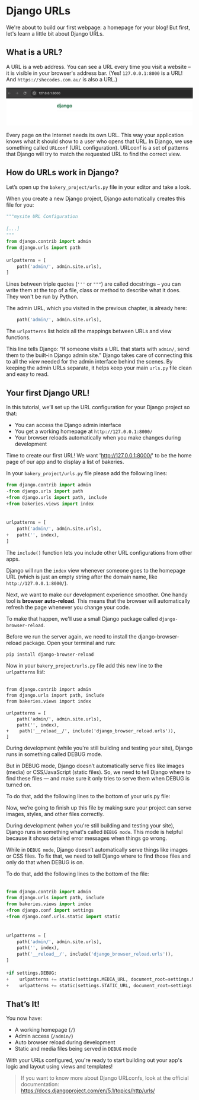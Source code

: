 # Django URLs

We're about to build our first webpage: a homepage for your blog! But first, let's learn a little bit about Django URLs.

## What is a URL?

A URL is a web address. You can see a URL every time you visit a website – it is visible in your browser's address bar. (Yes! `127.0.0.1:8000` is a URL! And `https://shecodes.com.au/` is also a URL.)

![URL](images/url.png)

Every page on the Internet needs its own URL. This way your application knows what it should show to a user who opens that URL. In Django, we use something called `URLconf` (URL configuration). URLconf is a set of patterns that Django will try to match the requested URL to find the correct view.

## How do URLs work in Django?

Let’s open up the `bakery_project/urls.py` file in your editor and take a look.

When you create a new Django project, Django automatically creates this file for you:


```python
"""mysite URL Configuration

[...]
"""
from django.contrib import admin
from django.urls import path

urlpatterns = [
    path('admin/', admin.site.urls),
]
```

Lines between triple quotes (`'''` or `"""`) are called docstrings – you can write them at the top of a file, class or method to describe what it does. They won't be run by Python.

The admin URL, which you visited in the previous chapter, is already here:

```python
    path('admin/', admin.site.urls),
```

The `urlpatterns` list holds all the mappings between URLs and view functions.

This line tells Django: “If someone visits a URL that starts with  `admin/`, send them to the built-in Django admin site.” Django takes care of connecting this to all the *view* needed for the admin interface behind the scenes. By keeping the admin URLs separate, it helps keep your main `urls.py` file clean and easy to read.


## Your first Django URL!

In this tutorial, we’ll set up the URL configuration for your Django project so that:

- You can access the Django admin interface
- You get a working homepage at `http://127.0.0.1:8000/`
- Your browser reloads automatically when you make changes during development

Time to create our first URL! We want 'http://127.0.0.1:8000/' to be the home page of our app and to display a list of bakeries.

In your `bakery_project/urls.py` file please add the following lines:

```python
from django.contrib import admin
-from django.urls import path
+from django.urls import path, include
+from bakeries.views import index


urlpatterns = [
    path('admin/', admin.site.urls),
+   path('', index),
]
```

The `include()` function lets you include other URL configurations from other apps.

Django will run the `index` view whenever someone goes to the homepage URL (which is just an empty string after the domain name, like `http://127.0.0.1:8000/`).


Next, we want to make our development experience smoother. One handy tool is **browser auto-reload**. This means that the browser will automatically refresh the page whenever you change your code.

To make that happen, we'll use a small Django package called `django-browser-reload`.

Before we run the server again, we need to install the django-browser-reload package. Open your terminal and run:

```
pip install django-browser-reload 
```

Now in your `bakery_project/urls.py` file add this new line to the `urlpatterns` list:

```

from django.contrib import admin
from django.urls import path, include
from bakeries.views import index

urlpatterns = [
    path('admin/', admin.site.urls),
    path('', index),
+    path('__reload__/', include('django_browser_reload.urls')),
]

```


During development (while you're still building and testing your site), Django runs in something called DEBUG mode. 

But in DEBUG mode, Django doesn’t automatically serve files like images (media) or CSS/JavaScript (static files). So, we need to tell Django where to find these files — and make sure it only tries to serve them when DEBUG is turned on.

To do that, add the following lines to the bottom of your urls.py file:


Now, we’re going to finish up this file by making sure your project can serve images, styles, and other files correctly.

During development (when you're still building and testing your site), Django runs in something what's called `DEBUG mode`. This mode is helpful because it shows detailed error messages when things go wrong.

While in `DEBUG mode`, Django doesn’t automatically serve things like images or CSS files. To fix that, we need to tell Django where to find those files and only do that when DEBUG is on.

To do that, add the following lines to the bottom of the file:

```python

from django.contrib import admin
from django.urls import path, include
from bakeries.views import index
+from django.conf import settings
+from django.conf.urls.static import static


urlpatterns = [
    path('admin/', admin.site.urls),
    path('', index),
    path('__reload__/', include('django_browser_reload.urls')),
]

+if settings.DEBUG:
+    urlpatterns += static(settings.MEDIA_URL, document_root=settings.MEDIA_ROOT)
+    urlpatterns += static(settings.STATIC_URL, document_root=settings.STATIC_ROOT)

```

## That’s It!

You now have:

- A working homepage (`/`)
- Admin access (`/admin/`)
- Auto browser reload during development
- Static and media files being served in `DEBUG` mode

With your URLs configured, you're ready to start building out your app's logic and layout using views and templates!

> If you want to know more about Django URLconfs, look at the official documentation: https://docs.djangoproject.com/en/5.1/topics/http/urls/
